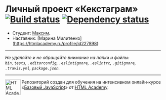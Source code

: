 # Личный проект «Кекстаграм» [![Build status][travis-image]][travis-url] [![Dependency status][dependency-image]][dependency-url]

* Студент: [Максим](https://up.htmlacademy.ru/javascript/8/user/106374).
* Наставник: [Марина Милитенко]
(https://htmlacademy.ru/profile/id227898)

---

_Не удаляйте и не обращайте внимание на папки и файлы:_<br>
_`bin`, `tests`, `.editorconfig`, `.eslintignore`, `.eslintrc`, `.gitignore`, `.travis.yml`, `package.json`._

---

<a href="https://htmlacademy.ru/intensive/javascript"><img align="left" width="50" height="50" title="HTML Academy" src="https://up.htmlacademy.ru/static/img/intensive/javascript/logo-for-github.svg"></a>

Репозиторий создан для обучения на интенсивном онлайн‑курсе «[Базовый JavaScript](https://htmlacademy.ru/intensive/javascript)» от [HTML Academy](https://htmlacademy.ru).

[travis-image]: https://travis-ci.org/htmlacademy-javascript/106374-kekstagram.svg?branch=master
[travis-url]: https://travis-ci.org/htmlacademy-javascript/106374-kekstagram
[dependency-image]: https://david-dm.org/htmlacademy-javascript/106374-kekstagram.svg?style=flat-square
[dependency-url]: https://david-dm.org/htmlacademy-javascript/106374-kekstagram
